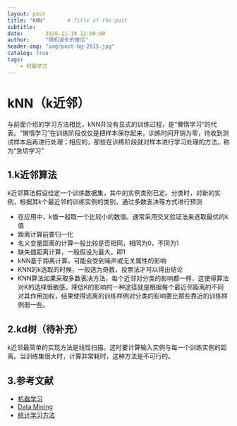```yaml
---
layout: post
title: "KNN"       # Title of the post
subtitle:   
date:       2016-11-19 12:00:00
author:     "随机漫步的傻瓜"
header-img: "img/post-bg-2015.jpg"
catalog: true
tags:
    - 机器学习
---
```


# kNN（k近邻）

与前面介绍的学习方法相比，kNN并没有显式的训练过程，是“懒惰学习”的代表。“懒惰学习”在训练阶段仅仅是把样本保存起来，训练时间开销为零，待收到测试样本后再进行处理；相应的，那些在训练阶段就对样本进行学习处理的方法，称为“急切学习”

## 1.k近邻算法

k近邻算法假设给定一个训练数据集，其中的实例类别已定。分类时，对新的实例，根据其k个最近邻的训练实例的类别，通过多数表决等方式进行预测
- 在应用中，k值一般取一个比较小的数值。通常采用交叉验证法来选取最优的k值
- 距离计算前要归一化
- 名义变量距离的计算一般比较是否相同，相同为0，不同为1
- 缺失值距离计算，一般假设为最大，即1
- kNN基于距离计算，可能会受到噪声或无关属性的影响
- KNN的k选取的时候，一般选为奇数，投票法才可以得出结论
- KNN算法如果采取多数表决方法，每个近邻对分类的影响都一样，这使得算法对K的选择很敏感。降低K的影响的一种途径就是根据每个最近邻距离的不同对其作用加权，结果使得远离的训练样例对分类的影响要比那些靠近的训练样例弱一些。

## 2.kd树（待补充）

k近邻最简单的实现方法是线性扫描。这时要计算输入实例与每一个训练实例的距离。当训练集很大时，计算非常耗时，这种方法是不可行的。

## 3.参考文献
- [机器学习](https://book.douban.com/subject/26708119/)
- [Data Mining](https://book.douban.com/subject/6533777/)
- [统计学习方法](https://book.douban.com/subject/10590856/)
